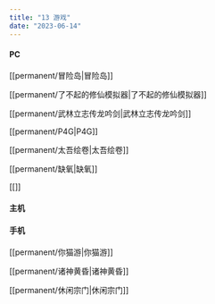 ```yaml
---
title: "13 游戏"
date: "2023-06-14"
---
```


#### PC
[[permanent/冒险岛|冒险岛]]

[[permanent/了不起的修仙模拟器|了不起的修仙模拟器]]

[[permanent/武林立志传龙吟剑|武林立志传龙吟剑]]

[[permanent/P4G|P4G]]

[[permanent/太吾绘卷|太吾绘卷]]

[[permanent/缺氧|缺氧]]

[[]]
#### 主机

#### 手机
[[permanent/你猫游|你猫游]]

[[permanent/诸神黄昏|诸神黄昏]]

[[permanent/休闲宗门|休闲宗门]]
